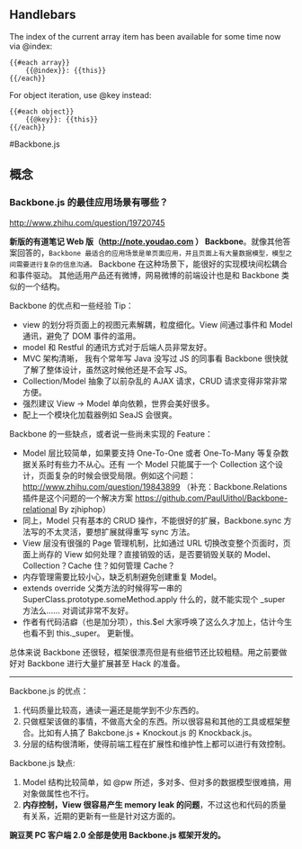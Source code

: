 ## Handlebars
The index of the current array item has been available for some time now via @index:

    {{#each array}}
    	{{@index}}: {{this}}
	{{/each}}
    
For object iteration, use @key instead:

	{{#each object}}
    	{{@key}}: {{this}}
	{{/each}} 

#Backbone.js
## 概念
### Backbone.js 的最佳应用场景有哪些？
http://www.zhihu.com/question/19720745

**新版的有道笔记 Web 版（http://note.youdao.com ） Backbone**。就像其他答案回答的，`Backbone 最适合的应用场景是单页面应用，并且页面上有大量数据模型，模型之间需要进行复杂的信息沟通。` Backbone 在这种场景下，能很好的实现模块间松耦合和事件驱动。 其他适用产品还有微博，网易微博的前端设计也是和 Backbone 类似的一个结构。

Backbone 的优点和一些经验 Tip：

* view 的划分将页面上的视图元素解耦，粒度细化。View 间通过事件和 Model 通讯，避免了 DOM 事件的滥用。
* model 和 Restful 的通讯方式对于后端人员非常友好。
* MVC 架构清晰， 我有个常年写 Java 没写过 JS 的同事看 Backbone 很快就了解了整体设计，虽然这时候他还是不会写 JS。
* Collection/Model 抽象了以前杂乱的 AJAX 请求，CRUD 请求变得非常非常方便。
* 强烈建议 View -> Model 单向依赖，世界会美好很多。
* 配上一个模块化加载器例如 SeaJS 会很爽。

Backbone 的一些缺点，或者说一些尚未实现的 Feature：

* Model 层比较简单，如果要支持 One-To-One 或者 One-To-Many 等复杂数据关系时有些力不从心。还有 一个 Model 只能属于一个 Collection 这个设计，页面复杂的时候会很受局限。例如这个问题： http://www.zhihu.com/question/19843899 （补充：Backbone.Relations 插件是这个问题的一个解决方案 https://github.com/PaulUithol/Backbone-relational By zjhiphop）
* 同上，Model 只有基本的 CRUD 操作，不能很好的扩展，Backbone.sync 方法写的不太灵活，要想扩展就得重写 sync 方法。
* View 层没有很强的 Page 管理机制，比如通过 URL 切换改变整个页面时，页面上尚存的 View 如何处理？直接销毁的话，是否要销毁关联的 Model、Collection？Cache 住？如何管理 Cache？
* 内存管理需要比较小心，缺乏机制避免创建重复 Model。
* extends override 父类方法的时候得写一串的 SuperClass.prototype.someMethod.apply 什么的，就不能实现个 _super 方法么……
对调试非常不友好。
* 作者有代码洁癖（也是加分项），this.$el 大家呼唤了这么久才加上，估计今生也看不到 this._super。
更新慢。

总体来说 Backbone 还很轻，框架很漂亮但是有些细节还比较粗糙。用之前要做好对 Backbone 进行大量扩展甚至 Hack 的准备。

---------
Backbone.js 的优点：

1. 代码质量比较高，通读一遍还是能学到不少东西的。
2. 只做框架该做的事情，不做高大全的东西。所以很容易和其他的工具或框架整合。比如有人搞了 Bakcbone.js + Knockout.js 的 Knockback.js。
3. 分层的结构很清晰，使得前端工程在扩展性和维护性上都可以进行有效控制。

Backbone.js 缺点:

1. Model 结构比较简单，如 @pw 所述，多对多、但对多的数据模型很难搞，用对象做属性也不行。
2. **内存控制，View 很容易产生 memory leak 的问题**，不过这也和代码的质量有关系，近期的更新有一些是针对这方面的。

**豌豆荚 PC 客户端 2.0 全部是使用 Backbone.js 框架开发的。**
